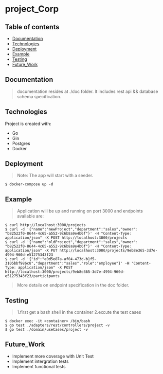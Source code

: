 # project_Corp


## Table of contents
* [Documentation](#Documentation)
* [Technologies](#Technologies)
* [Deployment](#Deployment)
* [Example](#Example)
* [Testing](#Testing)
* [Future_Work](#Future_Work)


## Documentation

> documentation resides at ./doc folder. It includes rest api && database schema specification.  

## Technologies

Project is created with:

* Go
* Gin
* Postgres
* Docker

## Deployment

> Note: The app will start with a seeder. 

```
$ docker-compose up -d
```

## Example

>Application will be up and running on port 3000 and endpoints available are:

```
$ curl http://localhost:3000/projects
$ curl -d '{"name":"newProject","department":"sales","owner": "b82522f0-8644-4c65-a552-9c6b8a9e4b6f"}' -H "Content-Type: application/json" -X POST http://localhost:3000/projects
$ curl -d '{"name":"oldProject","department":"sales","owner": "b82522f0-8644-4c65-a552-9c6b8a9e4b6f"}' -H "Content-Type: application/json" -X PUT http://localhost:3000/projects/9eb8e365-3d7e-4994-960d-e51275343f23
$ curl -d '{"id":"a0d5e87a-af04-473d-b1f5-3105bbf986c8","department":"sales","role":"employee"}' -H "Content-Type: application/json" -X POST http://localhost:3000/projects/9eb8e365-3d7e-4994-960d-e51275343f23/participants
```
>More details on endpoint specification in the doc folder.
	
## Testing

> 1.first get a bash shell in the container 
> 2.excute the test cases

```
$ docker exec -it <container> /bin/bash
$ go test ./adapters/rest/controllers/project -v
$ go test ./domain/useCases/project -v
```

## Future_Work

* Implement more coverage with Unit Test
* Implement intergration tests
* Implement functional tests
